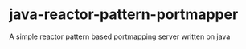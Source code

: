 java-reactor-pattern-portmapper
===============================

A simple reactor pattern based portmapping server written on java